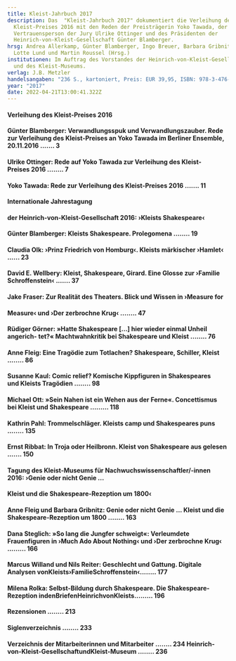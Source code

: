 ```yaml
---
title: Kleist-Jahrbuch 2017
description: Das  "Kleist-Jahrbuch 2017" dokumentiert die Verleihung des
  Kleist-Preises 2016 mit den Reden der Preisträgerin Yoko Tawada, der
  Vertrauensperson der Jury Ulrike Ottinger und des Präsidenten der
  Heinrich-von-Kleist-Gesellschaft Günter Blamberger.
hrsg: Andrea Allerkamp, Günter Blamberger, Ingo Breuer, Barbara Gribnitz, Hannah
  Lotte Lund und Martin Roussel (Hrsg.)
institutionen: Im Auftrag des Vorstandes der Heinrich-von-Kleist-Gesellschaft
  und des Kleist-Museums.
verlag: J.B. Metzler
handelsangaben: "236 S., kartoniert, Preis: EUR 39,95, ISBN: 978-3-476-04515-7"
year: "2017"
date: 2022-04-21T13:00:41.322Z
---
```

#### Verleihung des Kleist-Preises 2016

#### Günter Blamberger: Verwandlungsspuk und Verwandlungszauber. Rede zur Verleihung des Kleist-Preises an Yoko Tawada im Berliner Ensemble, 20.11.2016 ....... 3

#### Ulrike Ottinger: Rede auf Yoko Tawada zur Verleihung des Kleist-Preises 2016 ........ 7

#### Yoko Tawada: Rede zur Verleihung des Kleist-Preises 2016 ....... 11

#### Internationale Jahrestagung

#### der Heinrich-von-Kleist-Gesellschaft 2016: ›Kleists Shakespeare‹

#### Günter Blamberger: Kleists Shakespeare. Prolegomena ........ 19

#### Claudia Olk: ›Prinz Friedrich von Homburg‹. Kleists märkischer ›Hamlet‹ ...... 23

#### David E. Wellbery: Kleist, Shakespeare, Girard. Eine Glosse zur ›Familie Schroffenstein‹ ....... 37

#### Jake Fraser: Zur Realität des Theaters. Blick und Wissen in ›Measure for

#### Measure‹ und ›Der zerbrochne Krug‹ ........ 47

#### Rüdiger Görner: »Hatte Shakespeare \[...] hier wieder einmal Unheil angerich- tet?« Machtwahnkritik bei Shakespeare und Kleist ........ 76

#### Anne Fleig: Eine Tragödie zum Totlachen? Shakespeare, Schiller, Kleist ........ 86

#### Susanne Kaul: Comic relief? Komische Kippfiguren in Shakespeares und Kleists Tragödien ........ 98

#### Michael Ott: »Sein Nahen ist ein Wehen aus der Ferne«. Concettismus bei Kleist und Shakespeare ......... 118

#### Kathrin Pahl: Trommelschläger. Kleists camp und Shakespeares puns ........ 135 

#### Ernst Ribbat: In Troja oder Heilbronn. Kleist von Shakespeare aus gelesen ....... 150

#### Tagung des Kleist-Museums für Nachwuchswissenschaftler/-innen 2016: ›Genie oder nicht Genie ...

#### Kleist und die Shakespeare-Rezeption um 1800‹

#### Anne Fleig und Barbara Gribnitz: Genie oder nicht Genie ... Kleist und die Shakespeare-Rezeption um 1800 ........ 163

#### Dana Steglich: »So lang die Jungfer schweigt«: Verleumdete Frauenfiguren in ›Much Ado About Nothing‹ und ›Der zerbrochne Krug‹ ......... 166

#### Marcus Willand und Nils Reiter: Geschlecht und Gattung. Digitale Analysen vonKleists›FamilieSchroffenstein‹........ 177

#### Milena Rolka: Selbst-Bildung durch Shakespeare. Die Shakespeare-Rezeption indenBriefenHeinrichvonKleists......... 196

#### Rezensionen ........ 213

#### Siglenverzeichnis ........ 233 

#### Verzeichnis der Mitarbeiterinnen und Mitarbeiter ........ 234 Heinrich-von-Kleist-GesellschaftundKleist-Museum ........ 236